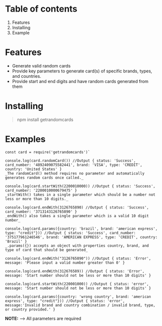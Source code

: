 Table of contents
=======
1. Features
2. Installing
3. Example

Features
=======
* Generate valid random cards
* Provide key parameters to generate card(s) of specific brands, types, and countries.
* Provide start and end digits and have random cards generated from them

Installing
=======
> npm install getrandomcards

Examples
=======
```
const card = require('getrandomcards')`

console.log(card.randomCard()) //Output { status: 'Success', card_number: '4892409075582441', brand: 'VISA', type: 'CREDIT', country: 'United States' }
_The randomCard() method requires no parameter and automatically generates random cards once called._

console.log(card.startWith(2200010000)) //Output { status: 'Success', card_number: '2200010000679475' }
_startWith() takes in a single parameter which should be a number not less or more than 10 digits._

console.log(card.endWith(3126765890) //Output { status: 'Success', card_number: '3713143126765890' }
_endWith() also takes a single parameter which is a valid 10 digit number_

console.log(card.params({country: 'brazil', brand: 'american express', type: "credit"})) //Output { status: 'Success', card_number: '375177961246546', brand: 'AMERICAN EXPRESS', type: 'CREDIT', country: 'Brazil' }
_.params({}) accepts an object with properties country, brand, and type of card that should be generated_

console.log(card.endWith("3126765890")) //Output { status: 'Error', message: 'Please input a valid number greater than 0' }

console.log(card.endWith(312676589)) //Output { status: 'Error', message: 'Start number should not be less or more than 10 digits' }

console.log(card.startWith(220001000)) //Output { status: 'error', message: 'Start number should not be less or more than 10 digits' }

console.log(card.params({country: 'wrong country', brand: 'american express', type: "credit"})) //Output { status: 'error', message:'Invalid brand and country combination / invalid brand, type, or country provided.' }
```
**NOTE:** --> All parameters are required



